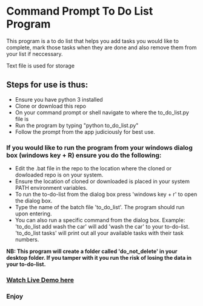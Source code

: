 # Command Prompt To Do List Program 
<p> This program is a to do list that helps you add tasks you would like to complete, mark those tasks when they are done and also remove them from your list if neccessary.</p>
<p> Text file is used for storage </p>

## Steps for use is thus:
<ul>
<li> Ensure you have python 3 installed </li>
<li> Clone or download this repo </li>
<li> On your command prompt or shell navigate to where the to_do_list.py file is </li>
<li> Run the program by typing "python to_do_list.py" </li>
<li> Follow the prompt from the app judiciously for best use. </li>
</ul>

### If you would like to run the program from your windows dialog box (windows key + R) ensure you do the following:
<ul>
<li>Edit the .bat file in the repo to the location where the cloned or dowloaded repo is on your system. </li>
<li>Ensure the location of cloned or downloaded is placed in your system PATH environment variables.
<li>To run the to-do-list from the dialog box press 'windows key + r' to open the dialog box.</li>
<li>Type the name of the batch file 'to_do_list'. The program should run upon entering. </li>
<li>You can also run a specific command from the dialog box. Example: 'to_do_list add wash the car' will add 'wash the car' to your to-do-list. 'to_do_list tasks' will print out all your available tasks with their task numbers.
</ul>

<p><b>NB: This program will create a folder called 'do_not_delete' in your desktop folder. If you tamper with it you run the risk of losing the data in your to-do-list. </b></p>

### <a href="https://youtu.be/fIcyVS2FIG0">Watch Live Demo here</a>

### Enjoy